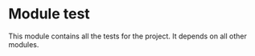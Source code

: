# Module test

This module contains all the tests for the project. It depends on all other modules.
